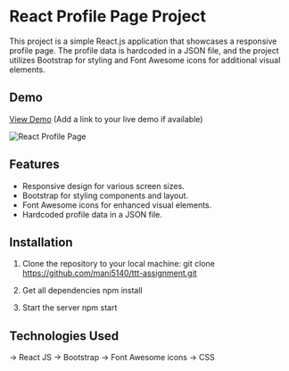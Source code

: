 # React Profile Page Project

This project is a simple React.js application that showcases a responsive profile page. The profile data is hardcoded in a JSON file, and the project utilizes Bootstrap for styling and Font Awesome icons for additional visual elements.

## Demo

[View Demo](#) (Add a link to your live demo if available)

![React Profile Page](/screenshots/react-profile-page.png)

## Features

- Responsive design for various screen sizes.
- Bootstrap for styling components and layout.
- Font Awesome icons for enhanced visual elements.
- Hardcoded profile data in a JSON file.

## Installation

1. Clone the repository to your local machine:
git clone https://github.com/mani5140/ttt-assignment.git

2. Get all dependencies
npm install

3. Start the server
npm start

## Technologies Used
-> React JS
-> Bootstrap
-> Font Awesome icons
-> CSS
